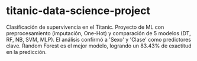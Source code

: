 # titanic-data-science-project
Clasificación de supervivencia en el Titanic. Proyecto de ML con preprocesamiento (imputación, One-Hot) y comparación de 5 modelos (DT, RF, NB, SVM, MLP). El análisis confirmó a 'Sexo' y 'Clase' como predictores clave. Random Forest es el mejor modelo, logrando un 83.43% de exactitud en la predicción.
